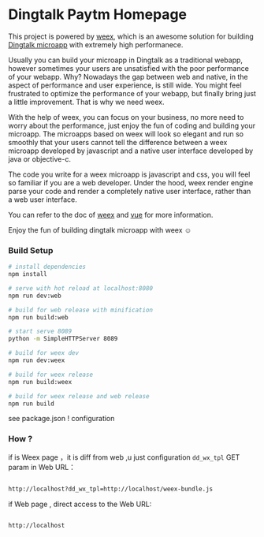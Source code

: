 # Dingtalk Paytm Homepage

This project is powered by [weex](https://weex.apache.org), which is an awesome solution for building [Dingtalk microapp](https://open-doc.dingtalk.com/docs/doc.htm?treeId=171&articleId=104910&docType=1) with extremely high performanece. 

Usually you can build your microapp in Dingtalk as a traditional webapp, however sometimes your users are unsatisfied with the poor performance of your webapp. Why? Nowadays the gap between web and native, in the aspect of performance and user experience, is still wide. You might feel frustrated to optimize the performance of your webapp, but finally bring just a little improvement. That is why we need weex.

With the help of weex, you can focus on your business, no more need to worry about the performance, just enjoy the fun of coding and building your microapp. The microapps based on weex will look so elegant and run so smoothly that your users cannot tell the difference between a weex microapp developed by javascript and a native user interface developed by java or objective-c.

The code you write for a weex microapp is javascript and css, you will feel so familiar if you are a web developer. Under the hood, weex render engine parse your code and render a completely native user interface, rather than a web user interface. 

You can refer to the doc of [weex](https://weex.apache.org/cn/) and [vue](https://cn.vuejs.org/) for more information.

Enjoy the fun of building dingtalk microapp with weex ☺

### Build Setup

```bash
# install dependencies
npm install

# serve with hot reload at localhost:8080
npm run dev:web

# build for web release with minification
npm run build:web

# start serve 8089
python -m SimpleHTTPServer 8089

# build for weex dev
npm run dev:weex

# build for weex release
npm run build:weex

# build for weex release and web release
npm run build
```

see package.json ! configuration

### How ?

if is Weex page ，it is diff from web ,u just configuration `dd_wx_tpl` GET param in Web URL：

```bash

http://localhost?dd_wx_tpl=http://localhost/weex-bundle.js

```

if Web page , direct access to the Web URL:

```bash

http://localhost

```
